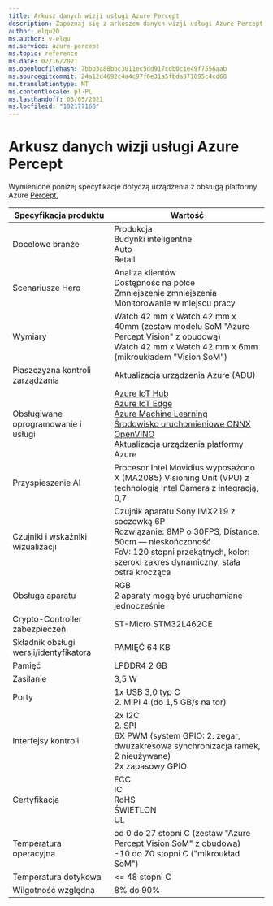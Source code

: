 ```yaml
---
title: Arkusz danych wizji usługi Azure Percept
description: Zapoznaj się z arkuszem danych wizji usługi Azure Percept, aby uzyskać szczegółowe specyfikacje urządzeń
author: elqu20
ms.author: v-elqu
ms.service: azure-percept
ms.topic: reference
ms.date: 02/16/2021
ms.openlocfilehash: 7bbb3a88bbc3011ec5dd917cdb0c1e49f7556aab
ms.sourcegitcommit: 24a12d4692c4a4c97f6e31a5fbda971695c4cd68
ms.translationtype: MT
ms.contentlocale: pl-PL
ms.lasthandoff: 03/05/2021
ms.locfileid: "102177168"
---
```

# <a name="azure-percept-vision-datasheet"></a>Arkusz danych wizji usługi Azure Percept

Wymienione poniżej specyfikacje dotyczą urządzenia z obsługą platformy Azure [Percept.](./azure-percept-dk-datasheet.md)

|Specyfikacja produktu           |Wartość     |
|--------------------------------|---------------------|
|Docelowe branże               |Produkcja <br> Budynki inteligentne <br> Auto <br> Retail |
|Scenariusze Hero                  |Analiza klientów <br> Dostępność na półce <br> Zmniejszenie zmniejszenia <br> Monitorowanie w miejscu pracy|
|Wymiary                      |Watch 42 mm x Watch 42 mm x 40mm (zestaw modelu SoM "Azure Percept Vision" z obudową) <br> Watch 42 mm x Watch 42 mm x 6mm (mikroukładem "Vision SoM")|
|Płaszczyzna kontroli zarządzania        |Aktualizacja urządzenia Azure (ADU)          |
|Obsługiwane oprogramowanie i usługi |[Azure IoT Hub](https://azure.microsoft.com/services/iot-hub/) <br> [Azure IoT Edge](https://azure.microsoft.com/services/iot-edge/) <br> [Azure Machine Learning](https://azure.microsoft.com/services/machine-learning/) <br> [Środowisko uruchomieniowe ONNX](https://www.onnxruntime.ai/) <br> [OpenVINO](https://docs.openvinotoolkit.org/latest/index.html) <br> Aktualizacja urządzenia platformy Azure |
|Przyspieszenie AI                 |Procesor Intel Movidius wyposażono X (MA2085) Visioning Unit (VPU) z technologią Intel Camera z integracją, 0,7 |
|Czujniki i wskaźniki wizualizacji   |Czujnik aparatu Sony IMX219 z soczewką 6P<br>Rozwiązanie: 8MP o 30FPS, Distance: 50cm — nieskończoność<br>FoV: 120 stopni przekątnych, kolor: szeroki zakres dynamiczny, stała ostra krocząca|
|Obsługa aparatu                  |RGB <br> 2 aparaty mogą być uruchamiane jednocześnie |
|Crypto-Controller zabezpieczeń      |ST-Micro STM32L462CE      |
|Składnik obsługi wersji/identyfikatora       |PAMIĘĆ 64 KB |
|Pamięć                          |LPDDR4 2 GB     |
|Zasilanie                           |3,5 W     |
|Porty                           |1x USB 3,0 typ C <br> 2. MIPI 4 (do 1,5 GB/s na tor)     |
|Interfejsy kontroli              |2x I2C <br> 2. SPI <br> 6X PWM (system GPIO: 2. zegar, dwuzakresowa synchronizacja ramek, 2 nieużywane) <br> 2x zapasowy GPIO |
|Certyfikacja                   |FCC <br> IC <br> RoHS <br> ŚWIETLON <br> UL   |
|Temperatura operacyjna           |od 0 do 27 stopni C (zestaw "Azure Percept Vision SoM" z obudową) <br> -10 do 70 stopni C ("mikroukład SoM") |
|Temperatura dotykowa               |<= 48 stopni C |
|Wilgotność względna               |8% do 90%    |
